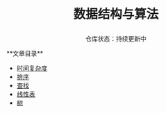 #  <p align="center"> 数据结构与算法 </p>

<p align="center"> 仓库状态：持续更新中 </p>

</p>
**文章目录**

* [时间复杂度](https://github.com/MobileInterview/Algorithms)
* [排序](https://github.com/MobileInterview/Algorithms)
* [查找](https://github.com/MobileInterview/Algorithms)
* [线性表](https://github.com/MobileInterview/Algorithms)
* [树](https://github.com/MobileInterview/Algorithms)
